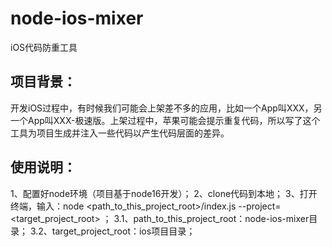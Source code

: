 # node-ios-mixer
iOS代码防重工具

## 项目背景：
开发iOS过程中，有时候我们可能会上架差不多的应用，比如一个App叫XXX，另一个App叫XXX-极速版。上架过程中，苹果可能会提示重复代码，所以写了这个工具为项目生成并注入一些代码以产生代码层面的差异。

## 使用说明：
1、配置好node环境（项目基于node16开发）；
2、clone代码到本地；
3、打开终端，输入：node <path_to_this_project_root>/index.js --project=<target_project_root> ；
3.1、path_to_this_project_root：node-ios-mixer目录；
3.2、target_project_root：ios项目目录；
